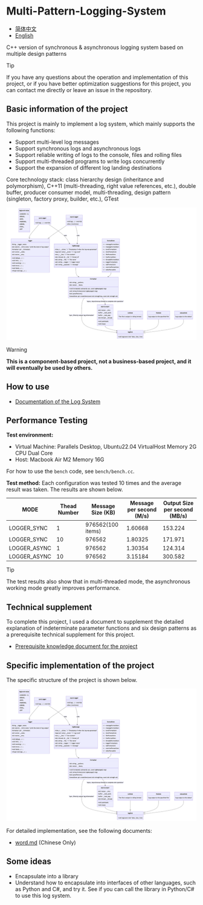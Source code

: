 # Multi-Pattern-Logging-System

- [简体中文](./README-cn.md)
- [English](./README.md)

C++ version of synchronous &amp; asynchronous logging system based on multiple design patterns

> [!TIP]
> If you have any questions about the operation and implementation of this project, or if you have better optimization suggestions for this project, you can contact me directly or leave an issue in the repository.

## Basic information of the project

This project is mainly to implement a log system, which mainly supports the following functions:

- Support multi-level log messages
- Support synchronous logs and asynchronous logs
- Support reliable writing of logs to the console, files and rolling files
- Support multi-threaded programs to write logs concurrently
- Support the expansion of different log landing destinations

Core technology stack: class hierarchy design (inheritance and polymorphism), C++11 (multi-threading, right value references, etc.), double buffer, producer consumer model, multi-threading, design pattern (singleton, factory proxy, builder, etc.), GTest

![](./assets/1.png)

> [!WARNING]
> **This is a component-based project, not a business-based project, and it will eventually be used by others.**


## How to use

- [Documentation of the Log System](./docs/documentation-en.md)

## Performance Testing

**Test environment:**
- Virtual Machine: Parallels Desktop, Ubuntu22.04 VirtualHost Memory 2G CPU Dual Core
- Host: Macbook Air M2 Memory 16G

For how to use the `bench` code, see `bench/bench.cc`.

**Test method:** Each configuration was tested 10 times and the average result was taken. The results are shown below.

| MODE         | Thead Number | Message Size (KB) | Message per second (M/s) | Output Size per second (MB/s) |
| ------------ | ------------ | ----------------- | ------------------------ | ----------------------------- |
| LOGGER_SYNC  | 1            | 976562(100 items) | 1.60668                  | 153.224                       |
| LOGGER_SYNC  | 10           | 976562            | 1.80325                  | 171.971                       |
| LOGGER_ASYNC | 1            | 976562            | 1.30354                  | 124.314                       |
| LOGGER_ASYNC | 10           | 976562            | 3.15184                  | 300.582                       |

> [!TIP]
> The test results also show that in multi-threaded mode, the asynchronous working mode greatly improves performance.


## Technical supplement

To complete this project, I used a document to supplement the detailed explanation of indeterminate parameter functions and six design patterns as a prerequisite technical supplement for this project.

- [Prerequisite knowledge document for the project](./docs/supplement-en.md)

## Specific implementation of the project

The specific structure of the project is shown below.

![](./assets/1.png)

For detailed implementation, see the following documents:

- [word.md](./docs/work.md) (Chinese Only)

## Some ideas

- Encapsulate into a library
- Understand how to encapsulate into interfaces of other languages, such as Python and C#, and try it. See if you can call the library in Python/C# to use this log system.